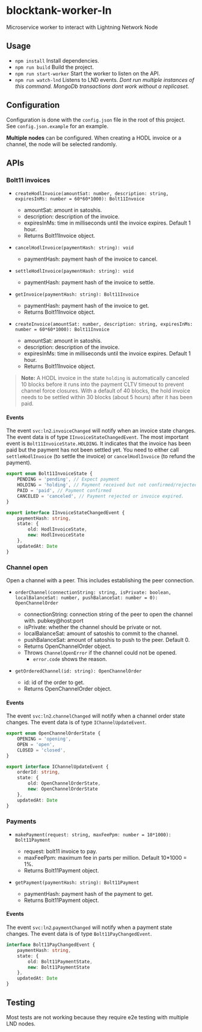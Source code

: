 # blocktank-worker-ln

Microservice worker to interact with Lightning Network Node

## Usage

* `npm install` Install dependencies.
* `npm run build` Build the project.
* `npm run start-worker` Start the worker to listen on the API.
* `npm run watch-lnd` Listens to LND events. *Dont run multiple instances of this command. MongoDb transactions dont work without a replicaset.*

## Configuration

Configuration is done with the `config.json` file in the root of this project. See `config.json.example` for an example.

**Multiple nodes** can be configured. When creating a HODL invoice or a channel, the node will be selected randomly.


## APIs

### Bolt11 invoices

* `createHodlInvoice(amountSat: number, description: string, expiresInMs: number = 60*60*1000): Bolt11Invoice`
    * amountSat: amount in satoshis.
    * description: description of the invoice.
    * expiresInMs: time in milliseconds until the invoice expires. Default 1 hour.
    * Returns Bolt11Invoice object.

* `cancelHodlInvoice(paymentHash: string): void`
    * paymentHash: payment hash of the invoice to cancel.

* `settleHodlInvoice(paymentHash: string): void`
    * paymentHash: payment hash of the invoice to settle.

* `getInvoice(paymentHash: string): Bolt11Invoice`
    * paymentHash: payment hash of the invoice to get.
    * Returns Bolt11Invoice object.

* `createInvoice(amountSat: number, description: string, expiresInMs: number = 60*60*1000): Bolt11Invoice`
    * amountSat: amount in satoshis.
    * description: description of the invoice.
    * expiresInMs: time in milliseconds until the invoice expires. Default 1 hour.
    * Returns Bolt11Invoice object.


> **Note:** A HODL invoice in the state `holding` is automatically canceled 10 blocks before it runs into the payment CLTV timeout to prevent channel force closures. With a default of 40 blocks, the hold invoice needs to be settled within 30 blocks (about 5 hours) after it has been paid.

#### Events

The event `svc:ln2`.`invoiceChanged` will notify when an invoice state changes. The event data is of type `IInvoiceStateChangedEvent`.
The most important event is `Bolt11InvoiceState.HOLDING`. It indicates that the invoice has been paid but the payment has not been settled yet. You need to either call `settleHodlInvoice` (to settle the invoice) or `cancelHodlInvoice` (to refund the payment).

```typescript
export enum Bolt11InvoiceState {
    PENDING = 'pending', // Expect payment
    HOLDING = 'holding', // Payment received but not confirmed/rejected yet. Only hodl invoices can have this state.
    PAID = 'paid', // Payment confirmed
    CANCELED = 'canceled', // Payment rejected or invoice expired.
}

export interface IInvoiceStateChangedEvent {
    paymentHash: string,
    state: {
        old: HodlInvoiceState,
        new: HodlInvoiceState
    },
    updatedAt: Date
}
```

### Channel open

Open a channel with a peer. This includes establishing the peer connection.

* `orderChannel(connectionString: string, isPrivate: boolean, localBalanceSat: number, pushBalanceSat: number = 0): OpenChannelOrder`
    * connectionString: connection string of the peer to open the channel with. pubkey@host:port
    * isPrivate: whether the channel should be private or not.
    * localBalanceSat: amount of satoshis to commit to the channel.
    * pushBalanceSat: amount of satoshis to push to the peer. Default 0.
    * Returns OpenChannelOrder object.
    * Throws `ChannelOpenError` if the channel could not be opened.
        * `error.code` shows the reason.

* `getOrderedChannel(id: string): OpenChannelOrder`
    * id: id of the order to get.
    * Returns OpenChannelOrder object.

#### Events

The event `svc:ln2`.`channelChanged` will notify when a channel order state changes. The event data is of type `IChannelUpdateEvent`.


```typescript
export enum OpenChannelOrderState {
    OPENING = 'opening',
    OPEN = 'open',
    CLOSED = 'closed',
}

export interface IChannelUpdateEvent {
    orderId: string,
    state: {
        old: OpenChannelOrderState,
        new: OpenChannelOrderState
    },
    updatedAt: Date
}
```

### Payments

* `makePayment(request: string, maxFeePpm: number = 10*1000): Bolt11Payment`
    * request: bolt11 invoice to pay.
    * maxFeePpm: maximum fee in parts per million. Default 10*1000 = 1%.
    * Returns Bolt11Payment object.

* `getPayment(paymentHash: string): Bolt11Payment`
    * paymentHash: payment hash of the payment to get.
    * Returns Bolt11Payment object.


#### Events

The event `svc:ln2`.`paymentChanged` will notify when a payment state changes. The event data is of type `Bolt11PayChangedEvent`.

```typescript
interface Bolt11PayChangedEvent {
    paymentHash: string,
    state: {
        old: Bolt11PaymentState,
        new: Bolt11PaymentState
    },
    updatedAt: Date
}
```

## Testing

Most tests are not working because they require e2e testing with multiple LND nodes.